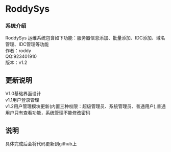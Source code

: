 # RoddySys
### 系统介绍
  RoddySys 运维系统包含如下功能：服务器信息添加、批量添加、IDC添加、域名管理、IDC管理等功能<br>
  作者：roddy  <br> 
  QQ:923401910<br>
  版本：v1.2<br>
## 更新说明
  V1.0基础界面设计<br>
  v1.1用户登录管理<br>
  v1.2用户管理模块更新(内置三种权限：超级管理员、系统管理员、普通用户),普通用户只有查看功能，系统管理不能修改密码<br>
  
## 说明
  具体完成后会将代码更新到github上<br>
